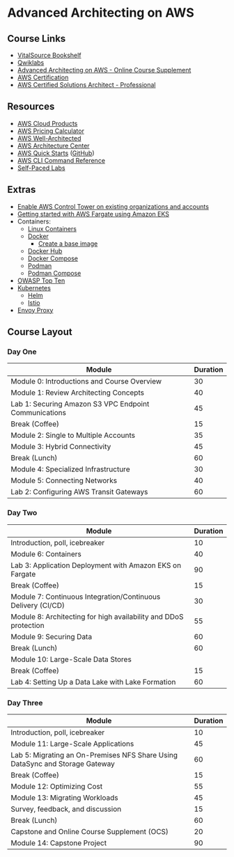 # Advanced Architecting on AWS

## Course Links

* [VitalSource Bookshelf](https://online.vitalsource.com)
* [Qwiklabs](https://ddls.qwiklabs.com/)
* [Advanced Architecting on AWS - Online Course Supplement](https://www.aws.training/Details/eLearning?id=56205)
* [AWS Certification](https://aws.amazon.com/certification/)
* [AWS Certified Solutions Architect - Professional](https://aws.amazon.com/certification/certified-solutions-architect-professional/)

## Resources

* [AWS Cloud Products](https://aws.amazon.com/products/)
* [AWS Pricing Calculator](https://calculator.aws/#/)
* [AWS Well-Architected](https://aws.amazon.com/architecture/well-architected/)
* [AWS Architecture Center](https://aws.amazon.com/architecture/)
* [AWS Quick Starts](https://aws.amazon.com/quickstart/) ([GitHub](https://github.com/aws-quickstart/))
* [AWS CLI Command Reference](https://docs.aws.amazon.com/cli/latest/index.html)
* [Self-Paced Labs](https://aws.amazon.com/training/self-paced-labs/)

## Extras

* [Enable AWS Control Tower on existing organizations and accounts](https://docs.aws.amazon.com/controltower/latest/userguide/existing-orgs.html)
* [Getting started with AWS Fargate using Amazon EKS](https://docs.aws.amazon.com/eks/latest/userguide/fargate-getting-started.html)
* Containers:
  * [Linux Containers](https://linuxcontainers.org/)
  * [Docker](https://www.docker.com/)
    * [Create a base image](https://docs.docker.com/develop/develop-images/baseimages/)
  * [Docker Hub](https://hub.docker.com/)
  * [Docker Compose](https://docs.docker.com/compose/)
  * [Podman](https://podman.io/)
  * [Podman Compose](https://github.com/containers/podman-compose)
* [OWASP Top Ten](https://owasp.org/www-project-top-ten/)
* [Kubernetes](https://kubernetes.io/)
  * [Helm](https://helm.sh/)
  * [Istio](https://istio.io/)
* [Envoy Proxy](https://www.envoyproxy.io/)

## Course Layout

### Day One

|Module|Duration|
|-|-|
|Module 0: Introductions and Course Overview|30|
|Module 1: Review Architecting Concepts|40|
|Lab 1: Securing Amazon S3 VPC Endpoint Communications|45|
|Break (Coffee)|15|
|Module 2: Single to Multiple Accounts|35|
|Module 3: Hybrid Connectivity|45|
|Break (Lunch)|60|
|Module 4: Specialized Infrastructure|30|
|Module 5: Connecting Networks|40|
|Lab 2: Configuring AWS Transit Gateways|60|

### Day Two

|Module|Duration|
|-|-|
|Introduction, poll, icebreaker|10|
|Module 6: Containers|40|
|Lab 3: Application Deployment with Amazon EKS on Fargate|90|
|Break (Coffee)|15|
|Module 7: Continuous Integration/Continuous Delivery (CI/CD)|30|
|Module 8: Architecting for high availability and DDoS protection|55|
|Module 9: Securing Data|60|
|Break (Lunch)|60|
|Module 10: Large-Scale Data Stores
|Break (Coffee)|15|
|Lab 4: Setting Up a Data Lake with Lake Formation|60|

### Day Three

|Module|Duration|
|-|-|
|Introduction, poll, icebreaker|10|
|Module 11: Large-Scale Applications|45|
|Lab 5: Migrating an On-Premises NFS Share Using DataSync and Storage Gateway|60|
|Break (Coffee)|15|
|Module 12: Optimizing Cost|55|
|Module 13: Migrating Workloads|45|
|Survey, feedback, and discussion|15|
|Break (Lunch)|60|
|Capstone and Online Course Supplement (OCS)|20|
|Module 14: Capstone Project|90|
